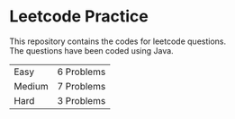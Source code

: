 # Leetcode Practice
This repository contains the codes for leetcode questions. <br>
The questions have been coded using Java. <br>
<table><tr><td>Easy</td><td>6 Problems</td></tr><tr><td>Medium</td><td>7 Problems</td></tr><tr><td>Hard</td><td>3 Problems</td></tr></table>
